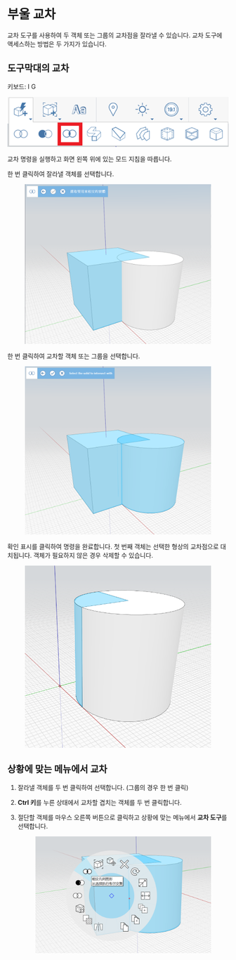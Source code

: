 # 부울 교차

교차 도구를 사용하여 두 객체 또는 그룹의 교차점을 잘라낼 수 있습니다. 교차 도구에 액세스하는 방법은 두 가지가 있습니다.

## 도구막대의 교차

키보드: I G

![](../.gitbook/assets/IntersectToolbar.png)

교차 명령을 실행하고 화면 왼쪽 위에 있는 모드 지침을 따릅니다.

한 번 클릭하여 잘라낼 객체를 선택합니다.


<figure><img src="../.gitbook/assets/image (9).png" alt=""><figcaption></figcaption></figure>

한 번 클릭하여 교차할 객체 또는 그룹을 선택합니다.

<figure><img src="../.gitbook/assets/image.png" alt=""><figcaption></figcaption></figure>

확인 표시를 클릭하여 명령을 완료합니다. 첫 번째 객체는 선택한 형상의 교차점으로 대치됩니다. 객체가 필요하지 않은 경우 삭제할 수 있습니다.


<figure><img src="../.gitbook/assets/image (3).png" alt=""><figcaption></figcaption></figure>

## 상황에 맞는 메뉴에서 교차

1. 잘라낼 객체를 두 번 클릭하여 선택합니다. (그룹의 경우 한 번 클릭)
2. **Ctrl 키**를 누른 상태에서 교차할 겹치는 객체를 두 번 클릭합니다.
3.  절단할 객체를 마우스 오른쪽 버튼으로 클릭하고 상황에 맞는 메뉴에서 **교차 도구**를 선택합니다. 

    <figure><img src="../.gitbook/assets/IntersectContext.png" alt=""><figcaption></figcaption></figure>
